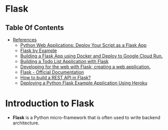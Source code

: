 # Flask

## Table Of Contents
- [References]()
    - [Python Web Applications: Deploy Your Script as a Flask App](https://realpython.com/lessons/deploy-python-script-flask-overview/)
    - [Flask by Example](https://realpython.com/learning-paths/flask-by-example/)
    - [Building a Flask App using Docker and Deploy to Google Cloud Run.](https://medium.com/google-developer-experts/building-a-flask-app-using-docker-and-deploy-to-google-cloud-run-8f311ad36040)
    - [Building a Todo List Application with Flask](https://dev.to/nagatodev/building-a-todo-list-application-with-flask-fcj)
    - [Developing for the web with Flask; creating a web application.](https://dev.to/billyndirangu/developing-for-the-web-with-flask-creating-a-web-application-2257)
    - [Flask - Official Documentation](https://flask.palletsprojects.com/en/2.0.x/)
    - [How to build a REST API in Flask?](https://rapidapi.com/guides/build-rest-api-in-flask?utm_source=twitter.com%2FRapid_API&utm_medium=DevRel&utm_campaign=DevRel)
    - [Deploying a Python Flask Example Application Using Heroku](https://realpython.com/flask-by-example-part-1-project-setup/)

# Introduction to Flask
* __Flask__ is a Python micro-framework that is often used to write backend architecture.
